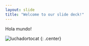 ```yaml
---
layout: slide
title: "Welcome to our slide deck!"
---
```


Hola mundo!

![luchadortocat](https://octodex.github.com/images/luchadortocat.png)
{: .center}
